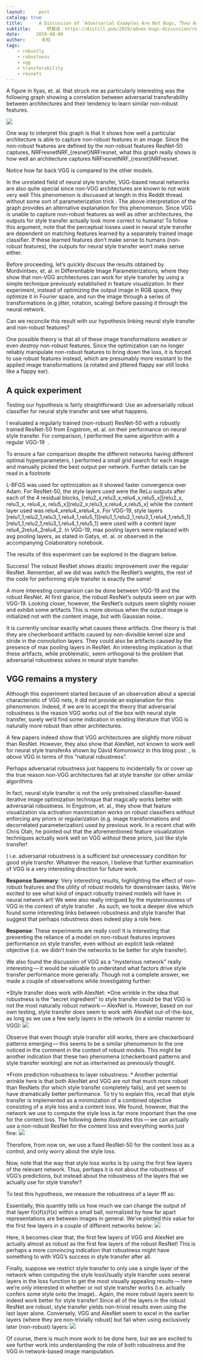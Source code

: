 ```yaml
---
layout:     post
catalog: true
title:      A Discussion of 'Adversarial Examples Are Not Bugs, They Are Features'： Adversarially Robust Neural Style Transfer
subtitle:      转载自：https://distill.pub/2019/advex-bugs-discussion/response-4
date:      2019-08-06
author:      未知
tags:
    - robustly
    - robustness
    - vgg
    - transferability
    - resnets
---
```



 A figure in Ilyas, et. al. that struck me as particularly
 interesting
 was the following graph showing a correlation between adversarial transferability between architectures and
 their
 tendency to learn similar non-robust features.
 
![](https://distill.pub/2019/advex-bugs-discussion/images/transferability.png)



 One way to interpret this graph is that it shows how well a particular architecture is able to capture
 non-robust features in an image.
 Since the non-robust features are defined by the non-robust features ResNet-50 captures,
 NRFresnetNRF_{resnet}NRFresnet​, what this graph really shows is how well an architecture captures NRFresnetNRF_{resnet}NRFresnet​.
 



 Notice how far back VGG is compared to the other models.
 


 In the unrelated field of neural style transfer, VGG-based neural networks are also quite special since non-VGG architectures are
 known to not work very well This phenomenon is discussed at length in this
 Reddit thread. without some sort of parameterization trick .
 The above interpretation of the graph provides an alternative explanation for this phenomenon.
 Since VGG is unable to capture non-robust features as well as other architectures, the outputs for style
 transfer actually look more correct to humans!
To follow this argument, note that the perceptual losses used in neural style transfer are
 dependent on matching features learned by a separately trained image classifier. If these learned
 features don’t make sense to humans (non-robust features), the outputs for neural style transfer won’t
 make sense either.



 Before proceeding, let’s quickly discuss the results obtained by Mordvintsev, et. al. in Differentiable Image
 Parameterizations, where they show that non-VGG architectures can work for style transfer by using a
 simple technique previously established in feature visualization.
 In their experiment, instead of optimizing the output image in RGB space, they optimize it in Fourier space,
 and run the image through a series of transformations (e.g jitter, rotation, scaling) before passing it
 through the neural network.
 


 Can we reconcile this result with our hypothesis linking neural style transfer and non-robust features?
 


 One possible theory is that all of these image transformations *weaken* or even *destroy*
 non-robust features.
 Since the optimization can no longer reliably manipulate non-robust features to bring down the loss, it is
 forced to use robust features instead, which are presumably more resistant to the applied image
 transformations (a rotated and jittered flappy ear still looks like a flappy ear).
 

## A quick experiment


 Testing our hypothesis is fairly straightforward:
 Use an adversarially robust classifier for neural style transfer and see
 what happens.
 


 I evaluated a regularly trained (non-robust) ResNet-50 with a robustly trained ResNet-50 from Engstrom, et.
 al. on their performance on neural style transfer.
 For comparison, I performed the same algorithm with a regular VGG-19
  .
 


 To ensure a fair comparison despite the different networks having different optimal hyperparameters, I
 performed a small grid search for each image and manually picked the best output per network.
 Further details can be read in a footnote
 
 L-BFGS was used for optimization as it showed faster convergence
 over Adam.
 For ResNet-50, the style layers used were the ReLu outputs after each of the 4 residual blocks,
 [relu2_x,relu3_x,relu4_x,relu5_x][relu2\_x, relu3\_x, relu4\_x, relu5\_x][relu2_x,relu3_x,relu4_x,relu5_x] while the content layer used was relu4_xrelu4\_xrelu4_x.
 For VGG-19, style layers [relu1_1,relu2_1,relu3_1,relu4_1,relu5_1][relu1\_1,relu2\_1,relu3\_1,relu4\_1,relu5\_1][relu1_1,relu2_1,relu3_1,relu4_1,relu5_1] were used with a content layer
 relu4_2relu4\_2relu4_2.
 In VGG-19, max pooling layers were replaced with avg pooling layers, as stated in Gatys, et. al.
 or observed in the accompanying Colaboratory notebook.
 


 The results of this experiment can be explored in the diagram below.
 


 Success!
 The robust ResNet shows drastic improvement over the regular ResNet.
 Remember, all we did was switch the ResNet’s weights, the rest of the code for performing style transfer is
 exactly the same!
 


 A more interesting comparison can be done between VGG-19 and the robust ResNet.
 At first glance, the robust ResNet’s outputs seem on par with VGG-19.
 Looking closer, however, the ResNet’s outputs seem slightly noisier and exhibit some artifacts
 This is more obvious when the output image is initialized not with the content image, but with
 Gaussian noise..
 


 It is currently unclear exactly what causes these artifacts.
 One theory is that they are checkerboard artifacts
 caused by
 non-divisible kernel size and stride in the convolution layers.
 They could also be artifacts caused by the presence of max pooling layers
 in ResNet.
 An interesting implication is that these artifacts, while problematic, seem orthogonal to the
 problem that
 adversarial robustness solves in neural style transfer.
 

## VGG remains a mystery


 Although this experiment started because of an observation about a special characteristic of VGG
 nets, it
 did not provide an explanation for this phenomenon.
 Indeed, if we are to accept the theory that adversarial robustness is the reason VGG works out of
 the box
 with neural style transfer, surely we’d find some indication in existing literature that VGG is
 naturally
 more robust than other architectures.
 


 A few papers
 indeed show
 that VGG architectures are slightly more robust than ResNet.
 However, they also show that AlexNet, not known to work well
 for
 neural style transferAs shown by Dávid Komorowicz
 in
 this blog post.
 , is
 *above* VGG in terms of this “natural robustness”.
 


 Perhaps adversarial robustness just happens to incidentally fix or cover up the true reason non-VGG
 architectures fail at style transfer (or other similar algorithms
 
 In fact, neural style transfer is not the only pretrained classifier-based iterative image
 optimization
 technique that magically works better with adversarial robustness. In Engstrom, et. al., they show that feature visualization via activation
 maximization works on robust classifiers *without*
 enforcing
 any priors or regularization (e.g. image transformations and decorrelated parameterization) used
 by
 previous work. In a recent chat with Chris
 Olah, he
 pointed out that the aforementioned feature visualization techniques actually work well on VGG
 *without* these priors, just like style transfer!
 
 ) i.e. adversarial robustness is a sufficient but unnecessary condition for good style transfer.
 Whatever the reason, I believe that further examination of VGG is a very interesting direction for
 future
 work.
 

**Response Summary**: Very interesting
 results, highlighting the effect of non-robust features and the utility of
 robust models for downstream tasks. We’re excited to see what kind of impact
 robustly trained models will have in neural network art! We were also really
 intrigued by the mysteriousness of VGG in the context of style transfer
. As such, we took a
 deeper dive which found some interesting links between robustness and style
 transfer that suggest that perhaps robustness does indeed play a role here. 

**Response**: These experiments are really cool! It is interesting that
 preventing the reliance of a model on non-robust features improves performance
 on style transfer, even without an explicit task-related objective (i.e. we
 didn’t train the networks to be better for style transfer). 

 We also found the discussion of VGG as a “mysterious network” really
 interesting — it would be valuable to understand what factors drive style transfer
 performance more generally. Though not a complete answer, we made a couple of
 observations while investigating further: 

*Style transfer does work with AlexNet: *One wrinkle in the idea that
 robustness is the “secret ingredient” to style transfer could be that VGG is not
 the most naturally robust network — AlexNet is. However, based on our own
 testing, style transfer does seem to work with AlexNet out-of-the-box, as
 long as we use a few early layers in the network (in a similar manner to
 VGG): 
![](https://distill.pub/2019/advex-bugs-discussion/images/alexnetworks.png)



 Observe that even though style transfer still works, there are checkerboard
 patterns emerging — this seems to be a similar phenomenon to the one noticed
 in the comment in the context of robust models.
 This might be another indication that these two phenomena (checkerboard
 patterns and style transfer working) are not as intertwined as previously
 thought.
 

*From prediction robustness to layer robustness: * Another
 potential wrinkle here is that both AlexNet and VGG are not that
 much more robust than ResNets (for which style transfer completely fails),
 and yet seem to have dramatically better performance. To try to
 explain this, recall that style transfer is implemented as a minimization of a
 combined objective consisting of a style loss and a content loss. We found,
 however, that the network we use to compute the
 style loss is far more important
 than the one for the content loss. The following demo illustrates this — we can
 actually use a non-robust ResNet for the content loss and everything works just
 fine:
![](https://distill.pub/2019/advex-bugs-discussion/images/stylematters.png)


Therefore, from now on, we use a fixed ResNet-50 for the content loss as a
 control, and only worry about the style loss. 

Now, note that the way that style loss works is by using the first few
 layers of the relevant network. Thus, perhaps it is not about the robustness of
 VGG’s predictions, but instead about the robustness of the layers that we actually use
 for style transfer? 

 To test this hypothesis, we measure the robustness of a layer fff as:
 

 Essentially, this quantity tells us how much we can change the
 output of that layer f(x)f(x)f(x) within a small ball, normalized by how far apart
 representations are between images in general. We’ve plotted this value for
 the first few layers in a couple of different networks below: 
![](https://distill.pub/2019/advex-bugs-discussion/images/robustnesses.png)


 Here, it becomes clear that, the first few layers of VGG and AlexNet are
 actually almost as robust as the first few layers of the robust ResNet!
 This is perhaps a more convincing indication that robustness might have
 something to with VGG’s success in style transfer after all.
 

 Finally, suppose we restrict style transfer to only use a single layer of
 the network when computing the style lossUsually style transfer uses
 several layers in the loss function to get the most visually appealing results — here we’re only interested in whether or not style transfer works (i.e.
 actually confers some style onto the image).. Again, the more
 robust layers seem to indeed work better for style transfer! Since all of the
 layers in the robust ResNet are robust, style transfer yields non-trivial
 results even using the last layer alone. Conversely, VGG and AlexNet seem to
 excel in the earlier layers (where they are non-trivially robust) but fail when
 using exclusively later (non-robust) layers: 
![](https://distill.pub/2019/advex-bugs-discussion/images/styletransfer.png)


 Of course, there is much more work to be done here, but we are excited
 to see further work into understanding the role of both robustness and the VGG
 in network-based image manipulation. 
